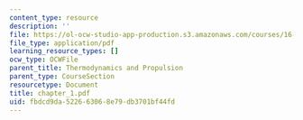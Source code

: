 ```yaml
---
content_type: resource
description: ''
file: https://ol-ocw-studio-app-production.s3.amazonaws.com/courses/16-01-unified-engineering-i-ii-iii-iv-fall-2005-spring-2006/fbdcd9da522663068e79db3701bf44fd_chapter_1.pdf
file_type: application/pdf
learning_resource_types: []
ocw_type: OCWFile
parent_title: Thermodynamics and Propulsion
parent_type: CourseSection
resourcetype: Document
title: chapter_1.pdf
uid: fbdcd9da-5226-6306-8e79-db3701bf44fd
---
```

